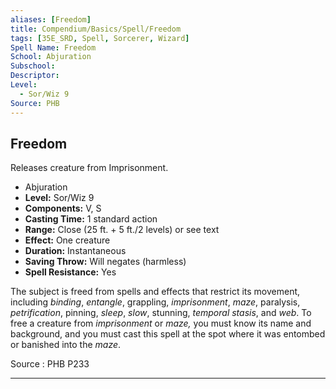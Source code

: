 ```yaml
---
aliases: [Freedom]
title: Compendium/Basics/Spell/Freedom
tags: [35E_SRD, Spell, Sorcerer, Wizard]
Spell Name: Freedom
School: Abjuration
Subschool: 
Descriptor: 
Level:
  - Sor/Wiz 9
Source: PHB
---
```



## Freedom

Releases creature from Imprisonment.

*   Abjuration
*   **Level:** Sor/Wiz 9
*   **Components:** V, S
*   **Casting Time:** 1 standard action
*   **Range:** Close (25 ft. + 5 ft./2 levels) or see text
*   **Effect:** One creature
*   **Duration:** Instantaneous
*   **Saving Throw:** Will negates (harmless)
*   **Spell Resistance:** Yes

<p>The subject is freed from spells and effects that restrict its movement, including <i>binding</i>, <i>entangle</i>, grappling, <i>imprisonment</i>, <i>maze</i>, paralysis, <i>petrification</i>, pinning, <i>sleep</i>, <i>slow</i>, stunning, <i>temporal stasis</i>, and <i>web</i>. To free a creature from <i>imprisonment</i> or <i>maze,</i> you must know its name and background, and you must cast this spell at the spot where it was entombed or banished into the <i>maze</i>.</p>

Source : PHB P233

---

